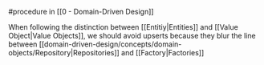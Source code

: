 #procedure in [[0 - Domain-Driven Design]]

When following the distinction between [[Entitiy|Entities]] and [[Value Object|Value Objects]], we should avoid upserts because they blur the line between [[domain-driven-design/concepts/domain-objects/Repository|Repositories]] and [[Factory|Factories]]